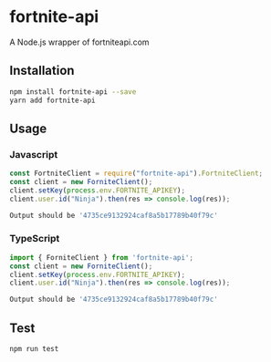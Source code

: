 # fortnite-api
A Node.js wrapper of fortniteapi.com
## Installation 
```sh
npm install fortnite-api --save
yarn add fortnite-api
```
## Usage
### Javascript
```javascript
const FortniteClient = require("fortnite-api").FortniteClient;
const client = new ForniteClient();
client.setKey(process.env.FORTNITE_APIKEY);
client.user.id("Ninja").then(res => console.log(res));
```
```sh
Output should be '4735ce9132924caf8a5b17789b40f79c'
```
### TypeScript
```typescript
import { ForniteClient } from 'fortnite-api';
const client = new ForniteClient();
client.setKey(process.env.FORTNITE_APIKEY);
client.user.id("Ninja").then(res => console.log(res));
```
```sh
Output should be '4735ce9132924caf8a5b17789b40f79c'
```
## Test 
```sh
npm run test
```